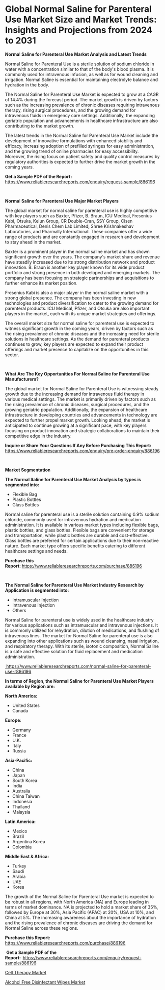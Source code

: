 <p><h1>Global Normal Saline for Parenteral Use Market Size and Market Trends: Insights and Projections from 2024 to 2031</h1></p><p><strong>Normal Saline for Parenteral Use Market Analysis and Latest Trends</strong></p>
<p><p>Normal Saline for Parenteral Use is a sterile solution of sodium chloride in water with a concentration similar to that of the body's blood plasma. It is commonly used for intravenous infusion, as well as for wound cleaning and irrigation. Normal Saline is essential for maintaining electrolyte balance and hydration in the body.</p><p>The Normal Saline for Parenteral Use Market is expected to grow at a CAGR of 14.4% during the forecast period. The market growth is driven by factors such as the increasing prevalence of chronic diseases requiring intravenous therapy, rising surgical procedures, and the growing demand for intravenous fluids in emergency care settings. Additionally, the expanding geriatric population and advancements in healthcare infrastructure are also contributing to the market growth.</p><p>The latest trends in the Normal Saline for Parenteral Use Market include the development of innovative formulations with enhanced stability and efficacy, increasing adoption of prefilled syringes for easy administration, and the growing trend of online pharmacies for easy accessibility. Moreover, the rising focus on patient safety and quality control measures by regulatory authorities is expected to further drive the market growth in the coming years.</p></p>
<p><strong>Get a Sample PDF of the Report:&nbsp;</strong> <a href="https://www.reliableresearchreports.com/enquiry/request-sample/886196">https://www.reliableresearchreports.com/enquiry/request-sample/886196</a></p>
<p>&nbsp;</p>
<p><strong>Normal Saline for Parenteral Use Major Market Players</strong></p>
<p><p>The global market for normal saline for parenteral use is highly competitive with key players such as Baxter, Pfizer, B. Braun, ICU Medical, Fresenius Kabi, Otsuka, Kelun Group, CR Double-Cran, SSY Group, Cisen Pharmaceutical, Denis Chem Lab Limited, Shree Krishnakeshav Laboratories, and Pharmally International. These companies offer a wide range of products and are constantly engaged in research and development to stay ahead in the market.</p><p>Baxter is a prominent player in the normal saline market and has shown significant growth over the years. The company's market share and revenue have steadily increased due to its strong distribution network and product innovation. B. Braun is another key player known for its wide product portfolio and strong presence in both developed and emerging markets. The company has been focusing on strategic partnerships and acquisitions to further enhance its market position.</p><p>Fresenius Kabi is also a major player in the normal saline market with a strong global presence. The company has been investing in new technologies and product diversification to cater to the growing demand for parenteral products. ICU Medical, Pfizer, and Otsuka are also important players in the market, each with its unique market strategies and offerings.</p><p>The overall market size for normal saline for parenteral use is expected to witness significant growth in the coming years, driven by factors such as the rising prevalence of chronic diseases and the increasing need for sterile solutions in healthcare settings. As the demand for parenteral products continues to grow, key players are expected to expand their product offerings and market presence to capitalize on the opportunities in this sector.</p></p>
<p>&nbsp;</p>
<p><strong>What Are The Key Opportunities For Normal Saline for Parenteral Use Manufacturers?</strong></p>
<p><p>The global market for Normal Saline for Parenteral Use is witnessing steady growth due to the increasing demand for intravenous fluid therapy in various medical settings. The market is primarily driven by factors such as the rising prevalence of chronic diseases, surgical procedures, and the growing geriatric population. Additionally, the expansion of healthcare infrastructure in developing countries and advancements in technology are expected to further propel market growth. Looking ahead, the market is anticipated to continue growing at a significant pace, with key players focusing on product innovation and strategic collaborations to maintain their competitive edge in the industry.</p></p>
<p><strong>Inquire or Share Your Questions If Any Before Purchasing This Report:</strong> <a href="https://www.reliableresearchreports.com/enquiry/pre-order-enquiry/886196">https://www.reliableresearchreports.com/enquiry/pre-order-enquiry/886196</a></p>
<p>&nbsp;</p>
<p><strong>Market Segmentation</strong></p>
<p><strong>The Normal Saline for Parenteral Use Market Analysis by types is segmented into:</strong></p>
<p><ul><li>Flexible Bag</li><li>Plastic Bottles</li><li>Glass Bottles</li></ul></p>
<p><p>Normal saline for parenteral use is a sterile solution containing 0.9% sodium chloride, commonly used for intravenous hydration and medication administration. It is available in various market types including flexible bags, plastic bottles, and glass bottles. Flexible bags are convenient for storage and transportation, while plastic bottles are durable and cost-effective. Glass bottles are preferred for certain applications due to their non-reactive nature. Each market type offers specific benefits catering to different healthcare settings and needs.</p></p>
<p><strong>Purchase this Report:&nbsp;</strong><a href="https://www.reliableresearchreports.com/purchase/886196">https://www.reliableresearchreports.com/purchase/886196</a></p>
<p>&nbsp;</p>
<p><strong>The Normal Saline for Parenteral Use Market Industry Research by Application is segmented into:</strong></p>
<p><ul><li>Intramuscular Injection</li><li>Intravenous Injection</li><li>Others</li></ul></p>
<p><p>Normal Saline for parenteral use is widely used in the healthcare industry for various applications such as intramuscular and intravenous injections. It is commonly utilized for rehydration, dilution of medications, and flushing of intravenous lines. The market for Normal Saline for parenteral use is also expanding into other applications such as wound cleansing, nasal irrigation, and respiratory therapy. With its sterile, isotonic composition, Normal Saline is a safe and effective solution for fluid replacement and medication administration.</p></p>
<p><a href="https://www.reliableresearchreports.com/normal-saline-for-parenteral-use-r886196">&nbsp;https://www.reliableresearchreports.com/normal-saline-for-parenteral-use-r886196</a></p>
<p><strong>In terms of Region, the Normal Saline for Parenteral Use Market Players available by Region are:</strong></p>
<p>
    <p> <strong> North America: </strong>
        <ul>
            <li>United States</li>
            <li>Canada</li>
        </ul>
        </p> 
    <p> <strong> Europe: </strong>
        <ul>
            <li>Germany</li>
            <li>France</li>
            <li>U.K.</li>
            <li>Italy</li>
            <li>Russia</li>
        </ul>
        </p> 
    <p> <strong> Asia-Pacific: </strong>
        <ul>
            <li>China</li>
            <li>Japan</li>
            <li>South Korea</li>
            <li>India</li>
            <li>Australia</li>
            <li>China Taiwan</li>
            <li>Indonesia</li>
            <li>Thailand</li>
            <li>Malaysia</li>
        </ul>
        </p> 
    <p> <strong> Latin America: </strong>
        <ul>
            <li>Mexico</li>
            <li>Brazil</li>
            <li>Argentina Korea</li>
            <li>Colombia</li>
        </ul>
        </p> 
    <p> <strong> Middle East & Africa: </strong>
        <ul>
            <li>Turkey</li>
            <li>Saudi</li>
            <li>Arabia</li>
            <li>UAE</li>
            <li>Korea</li>
        </ul>
    </p>
    </p>
<p><p>The growth of the Normal Saline for Parenteral Use market is expected to be robust in all regions, with North America (NA) and Europe leading in terms of market dominance. NA is projected to hold a market share of 35%, followed by Europe at 30%, Asia Pacific (APAC) at 20%, USA at 10%, and China at 5%. The increasing awareness about the importance of hydration and the rising prevalence of chronic diseases are driving the demand for Normal Saline across these regions.</p></p>
<p><strong>Purchase this Report: </strong><a href="https://www.reliableresearchreports.com/purchase/886196">https://www.reliableresearchreports.com/purchase/886196</a></p>
<p>&nbsp;<strong>Get a Sample PDF of the Report:&nbsp;&nbsp;</strong><a href="https://www.reliableresearchreports.com/enquiry/request-sample/886196">https://www.reliableresearchreports.com/enquiry/request-sample/886196</a></p>
<p><strong></strong></p>
<p><p><a href="https://github.com/kathiaseamanalvaradovlprc2h/Market-Research-Report-List-2/blob/main/cell-therapy-market.md">Cell Therapy Market</a></p><p><a href="https://github.com/wusalecollins540tpqoz/Market-Research-Report-List-2/blob/main/alcohol-free-disinfectant-wipes-market.md">Alcohol Free Disinfectant Wipes Market</a></p></p>